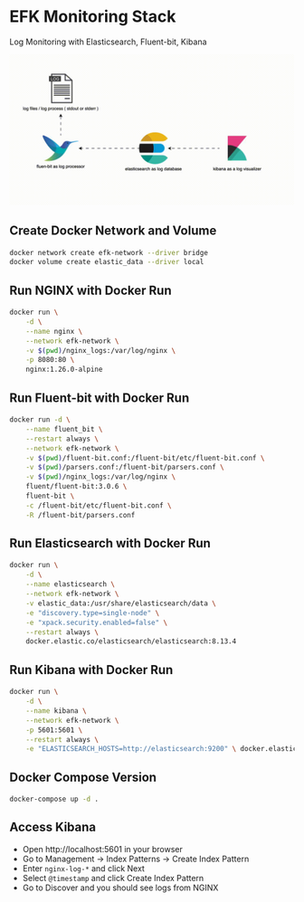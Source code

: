 # EFK Monitoring Stack
Log Monitoring with Elasticsearch, Fluent-bit, Kibana

![The Flow of EFK Stack !](/assets/flow.gif "The Flow of EFK Stack ")

## Create Docker Network and Volume
```bash
docker network create efk-network --driver bridge
docker volume create elastic_data --driver local
```

## Run NGINX with Docker Run
```bash
docker run \
    -d \
    --name nginx \
    --network efk-network \
    -v $(pwd)/nginx_logs:/var/log/nginx \
    -p 8080:80 \
    nginx:1.26.0-alpine
```

## Run Fluent-bit with Docker Run
```bash
docker run -d \
    --name fluent_bit \
    --restart always \
    --network efk-network \
    -v $(pwd)/fluent-bit.conf:/fluent-bit/etc/fluent-bit.conf \
    -v $(pwd)/parsers.conf:/fluent-bit/parsers.conf \
    -v $(pwd)/nginx_logs:/var/log/nginx \
    fluent/fluent-bit:3.0.6 \
    fluent-bit \
    -c /fluent-bit/etc/fluent-bit.conf \
    -R /fluent-bit/parsers.conf
```

## Run Elasticsearch with Docker Run
```bash
docker run \
    -d \
    --name elasticsearch \
    --network efk-network \
    -v elastic_data:/usr/share/elasticsearch/data \
    -e "discovery.type=single-node" \
    -e "xpack.security.enabled=false" \
    --restart always \
    docker.elastic.co/elasticsearch/elasticsearch:8.13.4
```

## Run Kibana with Docker Run
```bash
docker run \
    -d \
    --name kibana \
    --network efk-network \
    -p 5601:5601 \
    --restart always \
    -e "ELASTICSEARCH_HOSTS=http://elasticsearch:9200" \ docker.elastic.co/kibana/kibana:8.13.4
```

## Docker Compose Version
```bash
docker-compose up -d .
```

## Access Kibana
- Open http://localhost:5601 in your browser
- Go to Management -> Index Patterns -> Create Index Pattern
- Enter `nginx-log-*` and click Next
- Select `@timestamp` and click Create Index Pattern
- Go to Discover and you should see logs from NGINX
